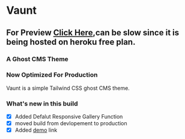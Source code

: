 ﻿# Vaunt

## For Preview [Click Here](https://vaunt-kaustubha.herokuapp.com),can be slow since it is being hosted on heroku free plan. 
### A Ghost CMS Theme

### Now Optimized For Production

Vaunt is a simple Tailwind CSS ghost CMS theme.

### What's new in this build
- [x] Added Defalut Responsive Gallery Function
- [x] moved build from devlopement to production
- [x] Added [demo](https://vaunt-kaustubha.herokuapp.com) link 
